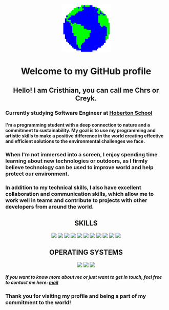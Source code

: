 <p align="center">
    <img alt="Earth" src="https://github.com/jzamora5/jzamora5/raw/main/assets/Earth.gif?raw=true" style="max-width: 100%; display: inline-block;" data-target="animated-image.originalImage">
</p>

<h1 align="center"> Welcome to my GitHub profile </h1>

<p>

<h2 align="center"> Hello! I am Cristhian, you can call me Chrs or Creyk. </h2>

</p>



### Currently studying Software Engineer at [Hoberton School](https://www.holbertonschool.com/)
#### I'm a programming student with a deep connection to nature and a commitment to sustainability. My goal is to use my programming and artistic skills to make a positive difference in the world creating effective and efficient solutions to the environmental challenges we face.
### When I'm not immersed into a screen, I enjoy spending time learning about new technologies or outdoors, as I firmly believe technology can be used to improve world and help protect our environment.

### In addition to my technical skills, I also have excellent collaboration and communication skills, which allow me to work well in teams and contribute to projects with other developers from around the world.

<h2 align="center"> SKILLS </h2>
<p align="center"> 
    <img src="http://img.shields.io/badge/-Github-000000?style=flat&logo=github&logoColor=FFFFFF" style="max-width: 100%;">
    <img src="http://img.shields.io/badge/-VS%20Code-007ACC?style=flat&logo=visual%20studio%20code&logoColor=white" style="max-width: 100%;">
    <img src="https://img.shields.io/badge/C-00599C?style=flat&logo=c&logoColor=white" style="max-width: 100%;">
    <img src="http://img.shields.io/badge/-Git-F1502F?style=flat&logo=git&logoColor=FFFFFF" style="max-width: 100%;">
    <img src="https://img.shields.io/badge/-MySQL-F29111?style=flat&logo=mysql&logoColor=FFFFFF" style="max-width: 100%;">
    <img src="https://img.shields.io/badge/Flask-000000?style=flat&logo=flask&logoColor=white" style="max-width: 100%;">
    <img src="https://img.shields.io/badge/python-3670A0?style=for-the-badge&logo=python&logoColor=ffdd54"style="max-width: 100%;">
    <img src=" https://img.shields.io/badge/python-3670A0?style=for-the-badge&logo=python&logoColor=ffdd54 "style="max-width: 100%;">
    <img src="https://img.shields.io/badge/javascript-%23323330.svg?style=for-the-badge&logo=javascript&logoColor=%23F7DF1E "style="max-width: 100%;">
    <img src=" https://img.shields.io/badge/shell_script-%23121011.svg?style=for-the-badge&logo=gnu-bash&logoColor=white "style="max-width: 100%;">
    <img src=" https://img.shields.io/badge/html5-%23E34F26.svg?style=for-the-badge&logo=html5&logoColor=white "style="max-width: 100%;">
    
</p>
<h2 align="center"> OPERATING SYSTEMS </h2>
<p align="center">
    <img src="https://img.shields.io/badge/Linux-FCC624?style=for-the-badge&logo=linux&logoColor=black">
    <img src="https://img.shields.io/badge/Ubuntu-E95420?style=for-the-badge&logo=ubuntu&logoColor=white">
    <img src="https://img.shields.io/badge/Windows-0078D6?style=for-the-badge&logo=windows&logoColor=white">
</p>


##### *If you want to know more about me or just want to get in touch, feel free to contact me here: [mail](crisdevs117@gmail.com)*

### **Thank you for visiting my profile and being a part of my commitment to the world!**
